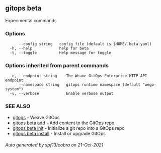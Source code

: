## gitops beta

Experimental commands

### Options

```
      --config string   config file (default is $HOME/.beta.yaml)
  -h, --help            help for beta
  -t, --toggle          Help message for toggle
```

### Options inherited from parent commands

```
  -e, --endpoint string    The Weave GitOps Enterprise HTTP API endpoint
      --namespace string   gitops runtime namespace (default "wego-system")
  -v, --verbose            Enable verbose output
```

### SEE ALSO

* [gitops](gitops.md)	 - Weave GitOps
* [gitops beta add](gitops_beta_add.md)	 - Add content to the GitOps repo
* [gitops beta init](gitops_beta_init.md)	 - Initialize a git repo into a GitOps repo
* [gitops beta install](gitops_beta_install.md)	 - Install or upgrade GitOps

###### Auto generated by spf13/cobra on 21-Oct-2021

